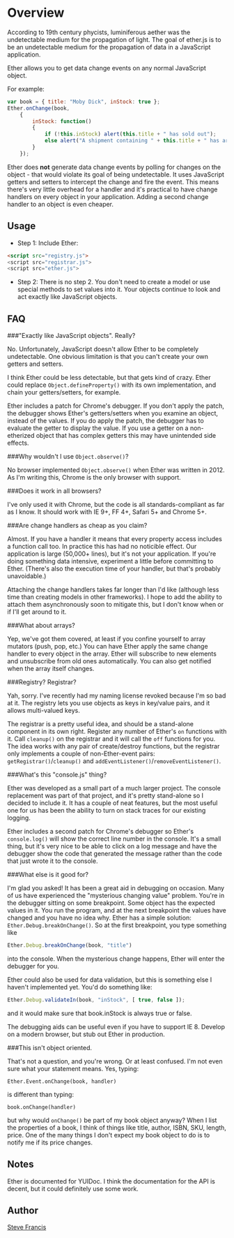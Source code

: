 Overview
========

According to 19th century phycists, luminiferous aether was the undetectable medium for the
propagation of light.  The goal of ether.js is to be an undetectable medium for the propagation
of data in a JavaScript application.  

Ether allows you to get data change events on any normal JavaScript object.

For example:

```javascript
var book = { title: "Moby Dick", inStock: true };
Ether.onChange(book,
    {
        inStock: function()
        {
            if (!this.inStock) alert(this.title + " has sold out");
            else alert("A shipment containing " + this.title + " has arrived");
        }
    });
```

Ether does **not** generate data change events by polling for changes on the object - that would
violate its goal of being undetectable.  It uses JavaScript getters and setters to intercept
the change and fire the event.  This means there's very little overhead for a handler and it's
practical to have change handlers on every object in your application.  Adding a second change
handler to an object is even cheaper.

Usage
-----
+ Step 1: Include Ether:
```html
<script src="registry.js">
<script src="registrar.js">
<script src="ether.js">
```
+ Step 2: There is no step 2.  You don't need to create a model or use special methods to set values
into it.  Your objects continue to look and act exactly like JavaScript objects.

FAQ
---
###"Exactly like JavaScript objects".  Really?

No.  Unfortunately, JavaScript doesn't allow Ether to be completely undetectable.  One obvious
limitation is that you can't create your own getters and setters.

I think Ether could be less detectable, but that gets kind of crazy.  Ether could replace
`Object.defineProperty()` with its own implementation, and chain your getters/setters, for example.

Ether includes a patch for Chrome's debugger.  If you don't apply the patch, the debugger shows
Ether's getters/setters when you examine an object, instead of the values.  If you do apply the
patch, the debugger has to evaluate the getter to display the value.  If you use a getter on
a non-etherized object that has complex getters this may have unintended side effects.

###Why wouldn't I use `Object.observe()`?

No browser implemented `Object.observe()` when Ether was written in 2012.  As I'm writing this,
Chrome is the only browser with support.  

###Does it work in all browsers?

I've only used it with Chrome, but the code is all standards-compliant as far as I know.  It
should work with IE 9+, FF 4+, Safari 5+ and Chrome 5+.

###Are change handlers as cheap as you claim?

Almost.  If you have a handler it means that every property access includes a function call too.
In practice this has had no noticible effect.  Our application is large (50,000+ lines), but it's
not your application.  If you're doing something data intensive, experiment a little before
committing to Ether.  (There's also the execution time of your handler, but that's probably
unavoidable.)

Attaching the change handlers takes far longer than I'd like (although less time than creating
models in other frameworks).  I hope to add the ability to attach them asynchronously soon to
mitigate this, but I don't know when or if I'll get around to it.

###What about arrays?

Yep, we've got them covered, at least if you confine yourself to array mutators (push, pop, etc.)
You can have Ether apply the same change handler to every object in the array.  Ether will
subscribe to new elements and unsubscribe from old ones automatically.  You can also get notified
when the array itself changes.

###Registry?  Registrar?

Yah, sorry.  I've recently had my naming license revoked because I'm so bad at it.  The registry
lets you use objects as keys in key/value pairs, and it allows multi-valued keys.

The registrar is a pretty useful idea, and should be a stand-alone component in its own right.
Register any number of Ether's `on` functions with it.  Call `cleanup()` on the registrar and it will
call the `off` functions for you.  The idea works with any pair of create/destroy functions, but
the registrar only implements a couple of non-Ether-event pairs: `getRegistrar()`/`cleanup()` and
`addEventListener()`/`removeEventListener()`.

###What's this "console.js" thing?

Ether was developed as a small part of a much larger project.  The console replacement was part of
that project, and it's pretty stand-alone so I decided to include it.  It has a couple of neat
features, but the most useful one for us has been the ability to turn on stack traces for our
existing logging.

Ether includes a second patch for Chrome's debugger so Ether's `console.log()` will show the correct
line number in the console.  It's a small thing, but it's very nice to be able to click on a log
message and have the debugger show the code that generated the message rather than the code that
just wrote it to the console.

###What else is it good for?

I'm glad you asked!  It has been a great aid in debugging on occasion.  Many of us have experienced
the "mysterious changing value" problem.  You're in the debugger sitting on some breakpoint.  Some
object has the expected values in it.  You run the program, and at the next breakpoint the values
have changed and you have no idea why.  Ether has a simple solution: `Ether.Debug.breakOnChange()`.
So at the first breakpoint, you type something like
```javascript
Ether.Debug.breakOnChange(book, "title")
```
into the console.  When the mysterious change happens, Ether will enter the debugger for you.

Ether could also be used for data validation, but this is something else I haven't implemented yet.
You'd do something like:
```javascript
Ether.Debug.validateIn(book, "inStock", [ true, false ]);
```
and it would make sure that book.inStock is always true or false.  

The debugging aids can be useful even if you have to support IE 8.  Develop on a modern browser,
but stub out Ether in production.

###This isn't object oriented.

That's not a question, and you're wrong.  Or at least confused.  I'm not even sure what your
statement means.  Yes, typing:

`Ether.Event.onChange(book, handler)`

is different than typing:

`book.onChange(handler)`

but why would `onChange()` be part of my book object anyway?  When I list the properties of a book, I
think of things like title, author, ISBN, SKU, length, price.  One of the many things I don't
expect my book object to do is to notify me if its price changes.

Notes
-----
Ether is documented for YUIDoc.  I think the documentation for the API is decent, but it could
definitely use some work.

Author
------
[Steve Francis](https://github.com/sfrancisx)
